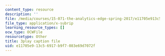 ```yaml
---
content_type: resource
description: ''
file: /media/courses/15-071-the-analytics-edge-spring-2017/e11705e913c56917b9f7083e69d7072f_uo0EmonbUhU.srt
file_type: application/x-subrip
learning_resource_types: []
ocw_type: OCWFile
resourcetype: Other
title: 3play caption file
uid: e11705e9-13c5-6917-b9f7-083e69d7072f
---
```

